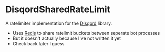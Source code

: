 # DisqordSharedRateLimit

A ratelimiter implementation for the [Disqord](https://github.com/Quahu/Disqord/) library.

 - Uses [Redis](https://redis.io/) to share ratelimit buckets between seperate bot processes
 - But it doesn't actually because I've not written it yet
 - Check back later I guess
